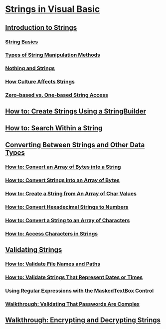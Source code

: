# [Strings in Visual Basic](strings.md)
## [Introduction to Strings](introduction-to-strings.md)
### [String Basics](string-basics.md)
### [Types of String Manipulation Methods](types-of-string-manipulation-methods.md)
### [Nothing and Strings](nothing-and-strings.md)
### [How Culture Affects Strings](how-culture-affects-strings.md)
### [Zero-based vs. One-based String Access](zero-based-vs-one-based-string-access.md)
## [How to: Create Strings Using a StringBuilder](how-to-create-strings-using-a-stringbuilder.md)
## [How to: Search Within a String](how-to-search-within-a-string.md)
## [Converting Between Strings and Other Data Types](converting-between-strings-and-other-data-types.md)
### [How to: Convert an Array of Bytes into a String](how-to-convert-an-array-of-bytes-into-a-string.md)
### [How to: Convert Strings into an Array of Bytes](how-to-convert-strings-into-an-array-of-bytes.md)
### [How to: Create a String from An Array of Char Values](how-to-create-a-string-from-an-array-of-char-values.md)
### [How to: Convert Hexadecimal Strings to Numbers](how-to-convert-hexadecimal-strings-to-numbers.md)
### [How to: Convert a String to an Array of Characters](how-to-convert-a-string-to-an-array-of-characters.md)
### [How to: Access Characters in Strings](how-to-access-characters-in-strings.md)
## [Validating Strings](validating-strings.md)
### [How to: Validate File Names and Paths](how-to-validate-file-names-and-paths.md)
### [How to: Validate Strings That Represent Dates or Times](how-to-validate-strings-that-represent-dates-or-times.md)
### [Using Regular Expressions with the MaskedTextBox Control](using-regular-expressions-with-the-maskedtextbox-control.md)
### [Walkthrough: Validating That Passwords Are Complex](walkthrough-validating-that-passwords-are-complex.md)
## [Walkthrough: Encrypting and Decrypting Strings](walkthrough-encrypting-and-decrypting-strings.md)